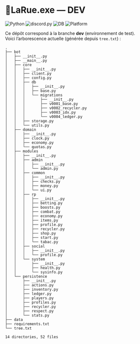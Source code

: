 # 👾LaRue.exe — DEV

<!-- Badges principaux -->
![Python](https://img.shields.io/badge/Python-3.12%2B-blue)
![discord.py](https://img.shields.io/badge/discord.py-app__commands-green)
![DB](https://img.shields.io/badge/SQLite-WAL-lightgrey)
![Platform](https://img.shields.io/badge/Env-DEV-orange)

Ce dépôt correspond à la branche **dev** (environnement de test).  
Voici l’arborescence actuelle (générée depuis `tree.txt`) :

```text
.
├── bot
│   ├── __init__.py
│   ├── __main__.py
│   ├── core
│   │   ├── __init__.py
│   │   ├── client.py
│   │   ├── config.py
│   │   ├── db
│   │   │   ├── __init__.py
│   │   │   ├── base.py
│   │   │   └── migrations
│   │   │       ├── __init__.py
│   │   │       ├── v0001_base.py
│   │   │       ├── v0002_recycler.py
│   │   │       ├── v0003_idx.py
│   │   │       └── v0004_ledger.py
│   │   ├── storage.py
│   │   └── utils.py
│   ├── domain
│   │   ├── __init__.py
│   │   ├── clock.py
│   │   ├── economy.py
│   │   └── quotas.py
│   ├── modules
│   │   ├── __init__.py
│   │   ├── admin
│   │   │   ├── __init__.py
│   │   │   └── admin.py
│   │   ├── common
│   │   │   ├── __init__.py
│   │   │   ├── checks.py
│   │   │   ├── money.py
│   │   │   └── ui.py
│   │   ├── rp
│   │   │   ├── __init__.py
│   │   │   ├── betting.py
│   │   │   ├── boosts.py
│   │   │   ├── combat.py
│   │   │   ├── economy.py
│   │   │   ├── items.py
│   │   │   ├── profile.py
│   │   │   ├── recycler.py
│   │   │   ├── shop.py
│   │   │   ├── start.py
│   │   │   └── tabac.py
│   │   ├── social
│   │   │   ├── __init__.py
│   │   │   └── profile.py
│   │   └── system
│   │       ├── __init__.py
│   │       ├── health.py
│   │       └── sysinfo.py
│   └── persistence
│       ├── __init__.py
│       ├── actions.py
│       ├── inventory.py
│       ├── ledger.py
│       ├── players.py
│       ├── profiles.py
│       ├── recycler.py
│       ├── respect.py
│       └── stats.py
├── data
├── requirements.txt
└── tree.txt

14 directories, 52 files